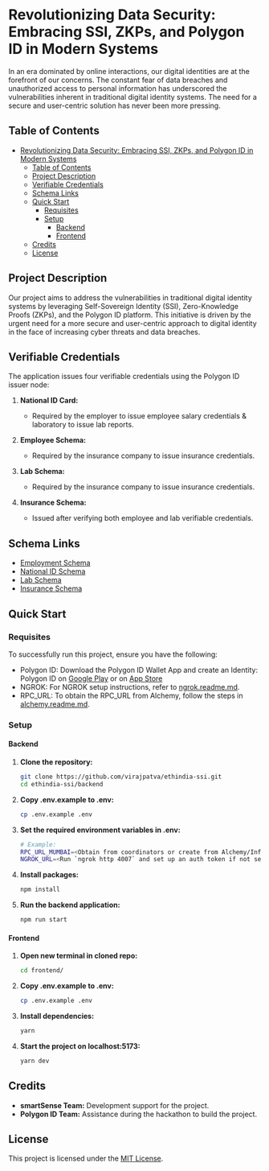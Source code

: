 # Revolutionizing Data Security: Embracing SSI, ZKPs, and Polygon ID in Modern Systems

In an era dominated by online interactions, our digital identities are at the forefront of our concerns. The constant fear of data breaches and unauthorized access to personal information has underscored the vulnerabilities inherent in traditional digital identity systems.  The need for a secure and user-centric solution has never been more pressing.

## Table of Contents
- [Revolutionizing Data Security: Embracing SSI, ZKPs, and Polygon ID in Modern Systems](#revolutionizing-data-security-embracing-ssi-zkps-and-polygon-id-in-modern-systems)
  - [Table of Contents](#table-of-contents)
  - [Project Description](#project-description)
  - [Verifiable Credentials](#verifiable-credentials)
  - [Schema Links](#schema-links)
  - [Quick Start](#quick-start)
    - [Requisites](#requisites)
    - [Setup](#setup)
      - [Backend](#backend)
      - [Frontend](#frontend)
  - [Credits](#credits)
  - [License](#license)

## Project Description

Our project aims to address the vulnerabilities in traditional digital identity systems by leveraging Self-Sovereign Identity (SSI), Zero-Knowledge Proofs (ZKPs), and the Polygon ID platform. This initiative is driven by the urgent need for a more secure and user-centric approach to digital identity in the face of increasing cyber threats and data breaches.

## Verifiable Credentials

The application issues four verifiable credentials using the Polygon ID issuer node:

1. **National ID Card:**
   - Required by the employer to issue employee salary credentials & laboratory to issue lab reports.

2. **Employee Schema:**
   - Required by the insurance company to issue insurance credentials.

3. **Lab Schema:**
   - Required by the insurance company to issue insurance credentials.

4. **Insurance Schema:**
   - Issued after verifying both employee and lab verifiable credentials.

## Schema Links

- [Employment Schema](https://schema-builder.polygonid.me/schemas/d9263bc8-39f4-465a-a5de-ecdfc441ad31)
- [National ID Schema](https://schema-builder.polygonid.me/schemas/a4b263d2-149b-4053-87b7-7a3d27151713)
- [Lab Schema](https://schema-builder.polygonid.me/schemas/0b524eb5-f7d1-42a9-8f7d-559a100a35c5)
- [Insurance Schema](https://schema-builder.polygonid.me/schemas/4ced05e3-7efe-43b0-ae5d-c923c9bd21bd)

## Quick Start

### Requisites

To successfully run this project, ensure you have the following:
- Polygon ID: Download the Polygon ID Wallet App and create an Identity: Polygon ID on [Google Play](https://play.google.com/store/apps/details?id=com.polygonid.wallet) or on [App Store](https://apps.apple.com/us/app/polygon-id/id1629870183)
- NGROK: For NGROK setup instructions, refer to [ngrok.readme.md](./ngrok.readme.md).
- RPC_URL: To obtain the RPC_URL from Alchemy, follow the steps in [alchemy.readme.md](./alchemy.readme.md).


### Setup

#### Backend

1. **Clone the repository:**

    ```bash
    git clone https://github.com/virajpatva/ethindia-ssi.git
    cd ethindia-ssi/backend
    ```

2. **Copy .env.example to .env:**

    ```bash
    cp .env.example .env
    ```

3. **Set the required environment variables in .env:**

    ```bash
    # Example:
    RPC_URL_MUMBAI=<Obtain from coordinators or create from Alchemy/Infura/rpc.maticvigil.com>
    NGROK_URL=<Run `ngrok http 4007` and set up an auth token if not set previously>
    ```

4. **Install packages:**

    ```bash
    npm install
    ```

5. **Run the backend application:**

    ```bash
    npm run start
    ```

#### Frontend

1. **Open new terminal in cloned repo:**

    ```bash
    cd frontend/
    ```

2. **Copy .env.example to .env:**

    ```bash
    cp .env.example .env
    ```


4. **Install dependencies:**

    ```bash
    yarn
    ```

5. **Start the project on localhost:5173:**

    ```bash
    yarn dev
    ```

## Credits

- **smartSense Team:** Development support for the project.
- **Polygon ID Team:** Assistance during the hackathon to build the project.

## License

This project is licensed under the [MIT License](LICENSE).
